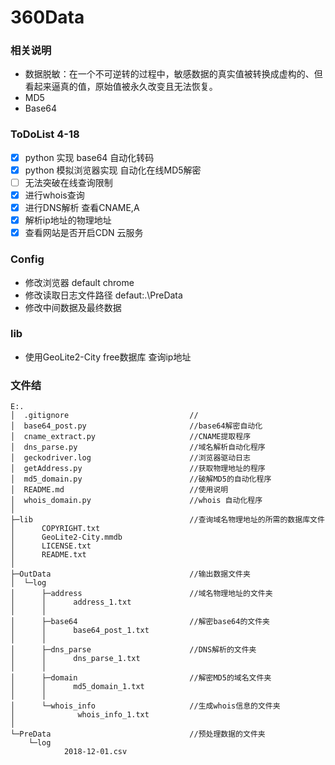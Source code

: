 # 360Data

### 相关说明

- 数据脱敏：在一个不可逆转的过程中，敏感数据的真实值被转换成虚构的、但看起来逼真的值，原始值被永久改变且无法恢复。
- MD5
- Base64

### ToDoList 4-18
- [x] python 实现 base64 自动化转码
- [x] python 模拟浏览器实现 自动化在线MD5解密
- [ ] 无法突破在线查询限制 
- [x] 进行whois查询
- [x] 进行DNS解析 查看CNAME,A
- [x] 解析ip地址的物理地址
- [x] 查看网站是否开启CDN 云服务

### Config
- 修改浏览器 default chrome
- 修改读取日志文件路径 defaut:.\\PreData
- 修改中间数据及最终数据

### lib
- 使用GeoLite2-City free数据库 查询ip地址

### 文件结
```
E:.
│  .gitignore							//
│  base64_post.py 						//base64解密自动化
│  cname_extract.py 					//CNAME提取程序
│  dns_parse.py 						//域名解析自动化程序
│  geckodriver.log 						//浏览器驱动日志
│  getAddress.py 						//获取物理地址的程序
│  md5_domain.py 						//破解MD5的自动化程序
│  README.md  							//使用说明
│  whois_domain.py 						//whois 自动化程序
│
├─lib									//查询域名物理地址的所需的数据库文件
│      COPYRIGHT.txt
│      GeoLite2-City.mmdb
│      LICENSE.txt
│      README.txt
│
├─OutData								//输出数据文件夹
│  └─log
│      ├─address						//域名物理地址的文件夹
│      │      address_1.txt
│      │
│      ├─base64							//解密base64的文件夹
│      │      base64_post_1.txt
│      │
│      ├─dns_parse						//DNS解析的文件夹
│      │      dns_parse_1.txt
│      │
│      ├─domain							//解密MD5的域名文件夹
│      │      md5_domain_1.txt
│      │
│      └─whois_info						//生成whois信息的文件夹
│              whois_info_1.txt
│
└─PreData								//预处理数据的文件夹
    └─log
            2018-12-01.csv
```
